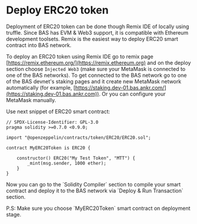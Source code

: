 # Deploy ERC20 token

Deployment of ERC20 token can be done though Remix IDE of locally using truffle. Since BAS has EVM & Web3 support, it is compatible with Ethereum development toolsets. Remix is the easiest way to deploy ERC20 smart contract into BAS network.

To deploy an ERC20 token using Remix IDE go to remix page [https://remix.ethereum.org/](https://remix.ethereum.org) and on the deploy section choose `Injected Web3` (make sure your MetaMask is connected to one of the BAS networks). To get connected to the BAS network go to one of the BAS devnet's staking pages and it create new MetaMask network automatically (for example, [https://staking.dev-01.bas.ankr.com/](https://staking.dev-01.bas.ankr.com)). Or you can configure your MetaMask manually.

Use next snippet of ERC20 smart contract:

```
// SPDX-License-Identifier: GPL-3.0
pragma solidity >=0.7.0 <0.9.0;

import "@openzeppelin/contracts/token/ERC20/ERC20.sol";

contract MyERC20Token is ERC20 {

    constructor() ERC20("My Test Token", "MTT") {
        _mint(msg.sender, 1000 ether);
    }
}
```

Now you can go to the \`Solidity Compiler\` section to compile your smart contract and deploy it to the BAS network via \`Deploy & Run Transaction\` section.&#x20;

P.S: Make sure you choose \`MyERC20Token\` smart contract on deployment stage.
